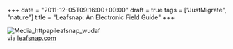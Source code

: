 +++
date = "2011-12-05T09:16:00+00:00"
draft = true
tags = ["JustMigrate", "nature"]
title = "Leafsnap: An Electronic Field Guide"
+++
<div class="posterous_bookmarklet_entry">
      <div class='p_embed p_image_embed'>
<img alt="Media_httpapileafsnap_wudaf"  src="http://getfile3.posterous.com/getfile/files.posterous.com/dyve/EnnEnAoDcFzbFAgoBFsCdEpbeBlynCJCrJcEmqCsxHgjGeEycHdswzuCidbx/media_httpapileafsnap_wuDaf.jpg.scaled500.jpg"  />
</div>


<div class="posterous_quote_citation">via <a href="http://leafsnap.com/">leafsnap.com</a></div>
    <p></p></div>